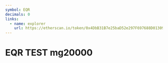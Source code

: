 ```yaml
---
symbol: EQR
decimals: 0
links:
  - name: explorer
    url: https://etherscan.io/token/0x4DbB31B7e25baD52e297F697688D013090b63EFd
---
```


# EQR TEST mg20000
